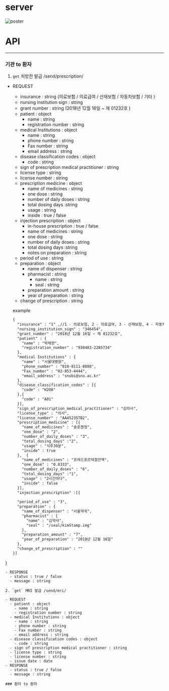 # server

![poster](https://user-images.githubusercontent.com/19237348/50034937-bbcb1180-0042-11e9-9304-c45edb8785c4.jpg)





# API

----------------------------------------

### 기관 to 환자

1. `get` 처방전 발급 /send/prescription/

- REQUEST
  - insurance : string (의료보험 / 의료급여 / 산재보험 / 자동차보험 / 기타 )
  - nursing institution sign : string
  - grant number : string (2018년 12월 16일 ~ 제 01232호 )
  - patient : object
    - name : string
    - registration number : string
  - medical Institutions : object
    - name : string
    - phone number : string
    - Fax number : string
    - email address : string
  - disease classification codes : object
    - code : string
  - sign of prescription medical practitioner : string
  - license type : string
  - license number : string
  - prescription medicine : object 
    - name of medicines : string
    - one dose : string
    - number of daily doses : string
    - total dosing days :string
    - usage : string
    - inside : true / false
  - injection prescription : object
    - in-house prescription : true / false
    - name of medicines : string
    - one dose : string
    - number of daily doses : string
    - total dosing days :string
    - notes on preparation : string
  - period of use : string
  - preparation : object
    - name of dispenser : string
    - pharmacist : string
      - name : string
      - seal : string
    - preparation amount : string
    - year of preparation : string
  - change of prescription : string

  example
  ```markdown
  {
    "insurance" : "1" ,//1 - 의료보험, 2 - 의료급여, 3 - 산재보험, 4 - 자동차보험, 5 - 기타 )
    "nursing_institution_sign" : "346454",
    "grant_number" : "2018년 12월 16일 ~ 제 01232호",
    "patient" : {
      "name" : "박채현",
      "registration_number" : "930483-2285734"
    },
    "medical Institutions" : {
      "name" : "서울대병원",
      "phone_number" : "010-8111-8888",
      "Fax_number" : "02-853-4444",
      "email_address" : "snubi@snu.ac.kr"
    },
    "disease_classification_codes" : [{
      "code" : "H208"
    },{
      "code" : "A01"
    }],
    "sign_of_prescription_medical_practitioner" : "김의사",
    "license_type" : "의사",
    "license_number" : "AA45235TB2",
    "prescription_medicine" : [{
      "name_of_medicines" : "솔로젠정",
      "one_dose" : "2",
      "number_of_daily_doses" : "3",
      "total_dosing_days" :"2",
      "usage" : "식후30분",
      "inside" : true
    },  {
      "name_of_medicines" : "프레드포르테점안액",
      "one_dose" : "0.8333",
      "number_of_daily_doses" : "6",
      "total_dosing_days" :"1",
      "usage" : "2시간마다",
      "inside" : false
    }],
    "injection_prescription" :[{
    
    "period_of_use" : "3",
    "preparation" : {
      "name_of_dispenser" : "서울약국",
      "pharmacist" : {
        "name" : "김약사",
        "seal" : "/seal/kimStamp.img"
      },
      "preparation_amount" : "7",
      "year_of_preparation" : "2018년 12월 16일"
    },
    "change_of_prescription" : ""
  }]
}


```
- RESPONSE
  - status : true / false
  - message : string

2. `get` MRI 발급 /send/mri/

- REQUEST
  - patient : object
    - name : string
    - registration number : string
  - medical Institutions : object
    - name : string
    - phone number : string
    - Fax number : string
    - email address : string
  - disease classification codes : object
    - code : string
  - sign of prescription medical practitioner : string
  - license type : string
  - license number : string
  - issue date : date
- RESPONSE
  - status : true / false
  - message : string

### 환자 to 환자
  


